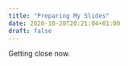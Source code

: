 ```yaml
---
title: "Preparing My Slides"
date: 2020-10-20T20:21:04+01:00
draft: false
---
```


Getting close now.
